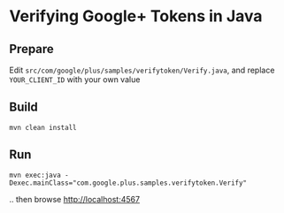 # Verifying Google+ Tokens in Java

Prepare
-------
Edit `src/com/google/plus/samples/verifytoken/Verify.java`, and replace `YOUR_CLIENT_ID`
   with your own value

Build
-----
```
mvn clean install
```

Run
---
```
mvn exec:java -Dexec.mainClass="com.google.plus.samples.verifytoken.Verify"
```
.. then browse [http://localhost:4567](http://localhost:4567)
